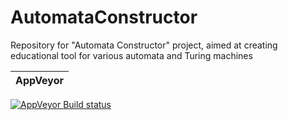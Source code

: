 # AutomataConstructor
Repository for "Automata Constructor" project, aimed at creating educational tool for various automata and Turing machines

 | AppVeyor       |
 | -------------- |
[![AppVeyor Build status](https://ci.appveyor.com/api/projects/status/2midbuo5dlq6vt8d/branch/main?svg=true)](https://ci.appveyor.com/project/Alexander-Ploskin/desktopautomataconstructor)
